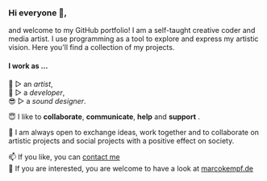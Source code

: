 ### Hi everyone 👋,

and welcome to my GitHub portfolio! I am a self-taught creative coder and media artist. I use programming as a tool to explore and express my artistic vision. Here you'll find a collection of my projects.

#### I work as ...

🤪 ▷ an *artist*,   
🤑 ▷ a *developer*,   
😎 ▷ a *sound designer*.   
   
   
   
😇 I like to **collaborate**, **communicate**, **help** and **support** .   
   
🥸 I am always open to exchange ideas, work together and to collaborate on artistic projects and social projects with a positive effect on society.
    
    
📫 If you like, you can [contact me](mailto:marcokempf@protonmail.com)    
🏫 If you are interested, you are welcome to have a look at [marcokempf.de](www.marcokempf.de)   
